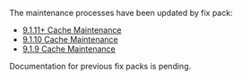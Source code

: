 The maintenance processes have been updated by fix pack:

- [9.1.11+ Cache Maintenance](HCLCacheMaintenance-9.1.11.md)
- [9.1.10 Cache Maintenance](HCLCacheMaintenance-9.1.10.md)
- [9.1.9 Cache Maintenance](HCLCacheMaintenance-9.1.9.md)


Documentation for previous fix packs is pending.

